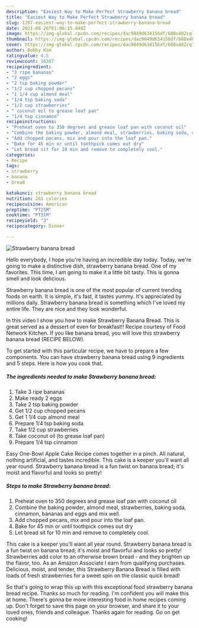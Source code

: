 ```yaml
---
description: "Easiest Way to Make Perfect Strawberry banana bread"
title: "Easiest Way to Make Perfect Strawberry banana bread"
slug: 1397-easiest-way-to-make-perfect-strawberry-banana-bread
date: 2021-08-26T01:06:15.648Z
image: https://img-global.cpcdn.com/recipes/dac9849d634156df/680x482cq70/strawberry-banana-bread-recipe-main-photo.jpg
thumbnail: https://img-global.cpcdn.com/recipes/dac9849d634156df/680x482cq70/strawberry-banana-bread-recipe-main-photo.jpg
cover: https://img-global.cpcdn.com/recipes/dac9849d634156df/680x482cq70/strawberry-banana-bread-recipe-main-photo.jpg
author: Bobby Kim
ratingvalue: 4.5
reviewcount: 16387
recipeingredient:
- "3 ripe bananas"
- "2 eggs"
- "2 tsp baking powder"
- "1/2 cup chopped pecans"
- "1 1/4 cup almond meal"
- "1/4 tsp baking soda"
- "1/2 cup strawberries"
- " coconut oil to grease loaf pan"
- "1/4 tsp cinnamon"
recipeinstructions:
- "Preheat oven to 350 degrees and grease loaf pan with coconut oil"
- "Combine the baking powder, almond meal, strawberries, baking soda, cinnamon, bananas and eggs and mix well."
- "Add chopped pecans, mix and pour into the loaf pan."
- "Bake for 45 min or until toothpick comes out dry"
- "Let bread sit for 10 min and remove to completely cool."
categories:
- Recipe
tags:
- strawberry
- banana
- bread

katakunci: strawberry banana bread 
nutrition: 261 calories
recipecuisine: American
preptime: "PT25M"
cooktime: "PT31M"
recipeyield: "3"
recipecategory: Dinner

---
```



![Strawberry banana bread](https://img-global.cpcdn.com/recipes/dac9849d634156df/680x482cq70/strawberry-banana-bread-recipe-main-photo.jpg)

Hello everybody, I hope you're having an incredible day today. Today, we're going to make a distinctive dish, strawberry banana bread. One of my favorites. This time, I am going to make it a little bit tasty. This is gonna smell and look delicious.

Strawberry banana bread is one of the most popular of current trending foods on earth. It is simple, it's fast, it tastes yummy. It's appreciated by millions daily. Strawberry banana bread is something which I've loved my entire life. They are nice and they look wonderful.

In this video I show you how to make Strawberry Banana Bread. This is great served as a dessert of even for breakfast!! Recipe courtesy of Food Network Kitchen. If you like banana bread, you will love this strawberry banana bread (RECIPE BELOW).


To get started with this particular recipe, we have to prepare a few components. You can have strawberry banana bread using 9 ingredients and 5 steps. Here is how you cook that.

<!--inarticleads1-->

##### The ingredients needed to make Strawberry banana bread:

1. Take 3 ripe bananas
1. Make ready 2 eggs
1. Take 2 tsp baking powder
1. Get 1/2 cup chopped pecans
1. Get 1 1/4 cup almond meal
1. Prepare 1/4 tsp baking soda
1. Take 1/2 cup strawberries
1. Take  coconut oil (to grease loaf pan)
1. Prepare 1/4 tsp cinnamon


Easy One-Bowl Apple Cake Recipe comes together in a pinch. All natural, nothing artificial, and tastes incredible. This cake is a keeper you&#39;ll want all year round. Strawberry banana bread is a fun twist on banana bread; it&#39;s moist and flavorful and looks so pretty! 

<!--inarticleads2-->

##### Steps to make Strawberry banana bread:

1. Preheat oven to 350 degrees and grease loaf pan with coconut oil
1. Combine the baking powder, almond meal, strawberries, baking soda, cinnamon, bananas and eggs and mix well.
1. Add chopped pecans, mix and pour into the loaf pan.
1. Bake for 45 min or until toothpick comes out dry
1. Let bread sit for 10 min and remove to completely cool.


This cake is a keeper you&#39;ll want all year round. Strawberry banana bread is a fun twist on banana bread; it&#39;s moist and flavorful and looks so pretty! Strawberries add color to an otherwise brown bread - and they brighten up the flavor, too. As an Amazon Associate I earn from qualifying purchases. Delicious, moist, and tender, this Strawberry Banana Bread is filled with loads of fresh strawberries for a sweet spin on the classic quick bread! 

So that's going to wrap this up with this exceptional food strawberry banana bread recipe. Thanks so much for reading. I'm confident you will make this at home. There's gonna be more interesting food in home recipes coming up. Don't forget to save this page on your browser, and share it to your loved ones, friends and colleague. Thanks again for reading. Go on get cooking!
